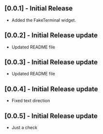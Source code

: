 ## [0.0.1] - Initial Release
- Added the FakeTerminal widget.
## [0.0.2] - Initial Release update
- Updated README file
## [0.0.3] - Initial Release update
- Updated README file
## [0.0.4] - Initial Release update
- Fixed text direction
## [0.0.5] - Initial Release update
- Just a check